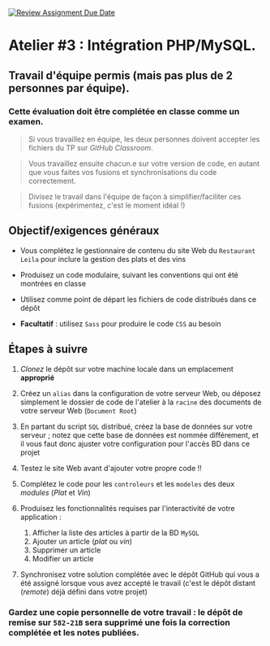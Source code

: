 [![Review Assignment Due Date](https://classroom.github.com/assets/deadline-readme-button-8d59dc4de5201274e310e4c54b9627a8934c3b88527886e3b421487c677d23eb.svg)](https://classroom.github.com/a/uaiKL0yy)
# Atelier #3 : Intégration PHP/MySQL.
## Travail d'équipe permis (mais pas plus de 2 personnes par équipe).
### Cette évaluation doit être complétée en classe comme un examen.

>Si vous travaillez en équipe, les deux personnes doivent accepter les fichiers du TP sur *GitHub Classroom*.

>Vous travaillez ensuite chacun.e sur votre version de code, en autant que vous faites vos fusions et synchronisations du code correctement.

>Divisez le travail dans l'équipe de façon à simplifier/faciliter ces fusions (expérimentez, c'est le moment idéal !)

## Objectif/exigences généraux
* Vous complétez le gestionnaire de contenu du site Web du `Restaurant Leila` pour inclure la gestion des plats et des vins

* Produisez un code modulaire, suivant les conventions qui ont été montrées en classe

* Utilisez comme point de départ les fichiers de code distribués dans ce dépôt

* **Facultatif** : utilisez `Sass` pour produire le code `CSS` au besoin

## Étapes à suivre
1. *Clonez* le dépôt sur votre machine locale dans un emplacement **approprié**

2. Créez un `alias` dans la configuration de votre serveur Web, ou déposez simplement le dossier de code de l'atelier à la `racine` des documents de votre serveur Web (`Document Root`)

3. En partant du script `SQL` distribué, créez la base de données sur votre serveur ; notez que cette base de données est nommée différement, et il vous faut donc ajuster votre configuration pour l'accès BD dans ce projet

4. Testez le site Web avant d'ajouter votre propre code !!

5. Complétez le code pour les `controleurs` et les `modeles` des deux *modules* (*Plat* et *Vin*)

6. Produisez les fonctionnalités requises par l'interactivité de votre application : 
    1. Afficher la liste des articles à partir de la BD  `MySQL` 
    2. Ajouter un article (*plat* ou *vin*)
    3. Supprimer un article
    4. Modifier un article

7. Synchronisez votre solution complétée avec le dépôt GitHub qui vous a été assigné lorsque vous avez accepté le travail (c'est le dépôt distant (*remote*) déjà défini dans votre projet)

### Gardez une copie personnelle de votre travail : le dépôt de remise sur `582-21B` sera supprimé une fois la correction complétée et les notes publiées.